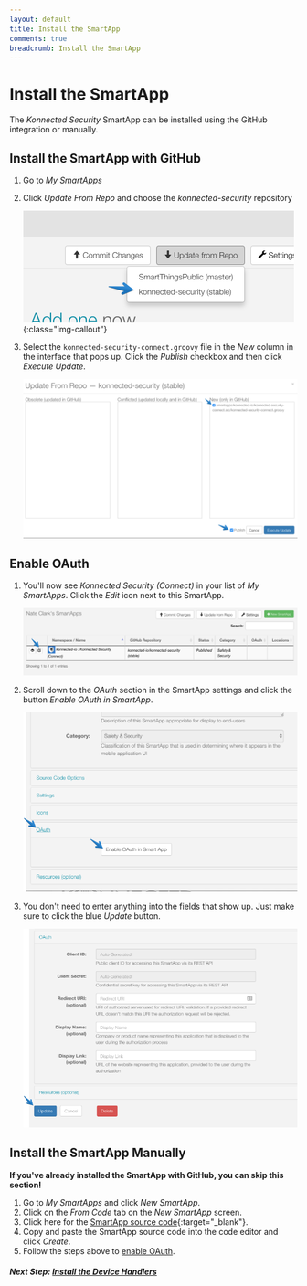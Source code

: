 ```yaml
---
layout: default
title: Install the SmartApp
comments: true
breadcrumb: Install the SmartApp
---
```


# Install the SmartApp

The _Konnected Security_ SmartApp can be installed using the GitHub integration or manually.

## Install the SmartApp with GitHub

1. Go to _My SmartApps_

1. Click _Update From Repo_ and choose the _konnected-security_ repository
 
   ![](/assets/images/SmartApps-repo-select.png){:class="img-callout"}
   
1. Select the `konnected-security-connect.groovy` file in the _New_ column in the interface that pops up. Click the
_Publish_ checkbox and then click _Execute Update_.

   ![](/assets/images/SmartApps-repo-update.png)
   
## Enable OAuth

1. You'll now see _Konnected Security (Connect)_ in your list of _My SmartApps_. Click the _Edit_ icon next to this SmartApp.

   ![](/assets/images/SmartApps-edit.png)
   
1. Scroll down to the _OAuth_ section in the SmartApp settings and click the button _Enable OAuth in SmartApp_.

   ![](/assets/images/SmartApp-enable-oauth.png)
   
1. You don't need to enter anything into the fields that show up. Just make sure to click the blue _Update_ button.

   ![](/assets/images/SmartApp-oauth-update.png)
   
## Install the SmartApp Manually

**If you've already installed the SmartApp with GitHub, you can skip this section!**

1. Go to _My SmartApps_ and click _New SmartApp_.
1. Click on the _From Code_ tab on the _New SmartApp_ screen.
1. Click here for the [SmartApp source code](https://raw.githubusercontent.com/konnected-io/konnected-security/stable/smartapps/konnected-io/konnected.src/konnected.groovy){:target="_blank"}.
1. Copy and paste the SmartApp source code into the code editor and click _Create_.
1. Follow the steps above to [enable OAuth](#enable-oauth).

##### **Next Step:** [Install the Device Handlers](/security-alarm-system/installation/device-handlers)